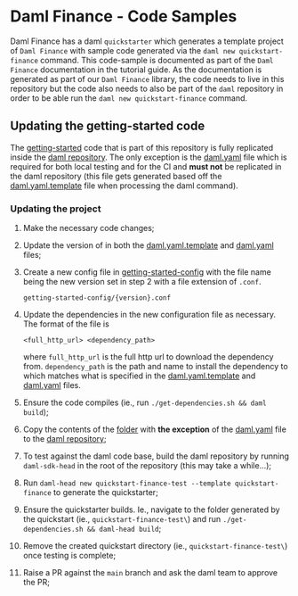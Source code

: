 # Daml Finance - Code Samples

Daml Finance has a daml `quickstarter` which generates a template project of `Daml Finance` with sample code generated via the `daml new quickstart-finance` command. This code-sample is documented as part of the `Daml Finance` documentation in the tutorial guide. As the documentation is generated as part of our `Daml Finance` library, the code needs to live in this repository but the code also needs to also be part of the `daml` repository in order to be able run the `daml new quickstart-finance` command.

## Updating the getting-started code

The [getting-started](getting-started/) code that is part of this repository is fully replicated inside the [daml repository](https://github.com/digital-asset/daml/tree/main/templates/quickstart-finance). The only exception is the [daml.yaml](getting-started/daml.yaml) file which is required for both local testing and for the CI and **must not** be replicated in the daml repository (this file gets generated based off the [daml.yaml.template](getting-started/daml.yaml.template) file when processing the daml command).

### Updating the project

1. Make the necessary code changes;
2. Update the version of in both the [daml.yaml.template](getting-started/daml.yaml.template) and [daml.yaml](getting-started/daml.yaml) files;
3. Create a new config file in [getting-started-config](getting-started-config/) with the file name being the new version set in step 2 with a file extension of `.conf`.

    ```
    getting-started-config/{version}.conf
    ```

4. Update the dependencies in the new configuration file as necessary. The format of the file is

    ```
    <full_http_url> <dependency_path>
    ```

    where `full_http_url` is the full http url to download the dependency from. `dependency_path` is the path and name to install the dependency to which matches what is specified in the [daml.yaml.template](getting-started/daml.yaml.template) and [daml.yaml](getting-started/daml.yaml) files.

5. Ensure the code compiles (ie., run `./get-dependencies.sh && daml build`);
6. Copy the contents of the [folder](getting-started/) with **the exception** of the [daml.yaml](getting-started/daml.yaml) file to the [daml repository](https://github.com/digital-asset/daml/tree/main/templates/quickstart-finance);
7. To test against the daml code base, build the daml repository by running `daml-sdk-head` in the root of the repository (this may take a while...);
8. Run `daml-head new quickstart-finance-test --template quickstart-finance` to generate the quickstarter;
9.  Ensure the quickstarter builds. Ie., navigate to the folder generated by the quickstart (ie., `quickstart-finance-test\`) and run `./get-dependencies.sh && daml-head build`;
10. Remove the created quickstart directory (ie., `quickstart-finance-test\`) once testing is complete;
11. Raise a PR against the `main` branch and ask the daml team to approve the PR;
